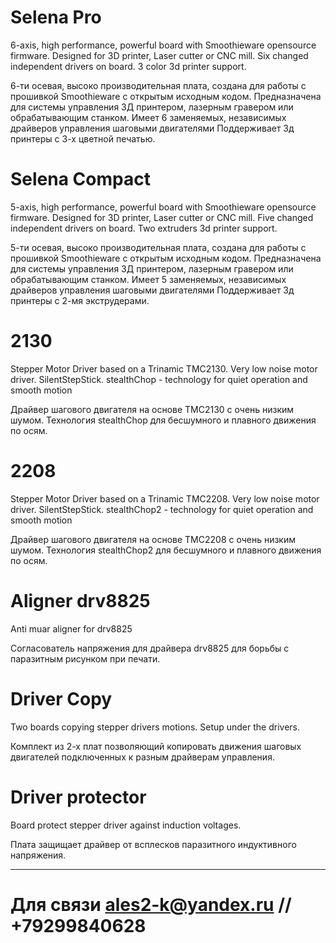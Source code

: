 # Selena Pro
6-axis, high performance, powerful board with Smoothieware opensource firmware. Designed for 3D printer, Laser cutter or CNC mill. Six changed independent drivers on board. 3 color 3d printer support.

6-ти осевая, высоко производительная плата, создана для работы с прошивкой Smoothieware с открытым исходным кодом. Предназначена для системы управления 3Д принтером, лазерным гравером или обрабатывающим станком. Имеет 6 заменяемых, независимых драйверов управления шаговыми двигателями Поддерживает 3д принтеры с 3-х цветной печатью.

# Selena Compact
5-axis, high performance, powerful board with Smoothieware opensource firmware. Designed for 3D printer, Laser cutter or CNC mill. Five changed independent drivers on board. Two extruders 3d printer support.

5-ти осевая, высоко производительная плата, создана для работы с прошивкой Smoothieware с открытым исходным кодом. Предназначена для системы управления 3Д принтером, лазерным гравером или обрабатывающим станком. Имеет 5 заменяемых, независимых драйверов управления шаговыми двигателями Поддерживает 3д принтеры с 2-мя экструдерами.

# 2130
Stepper Motor Driver based on a Trinamic TMC2130. Very low noise motor driver. SilentStepStick. stealthChop - technology for quiet operation and smooth motion 

Драйвер шагового двигателя на основе TMC2130 с очень низким шумом. Технология stealthChop для бесшумного  и плавного движения по осям.

# 2208
Stepper Motor Driver based on a Trinamic TMC2208. Very low noise motor driver. SilentStepStick. stealthChop2 - technology for quiet operation and smooth motion 

Драйвер шагового двигателя на основе TMC2208 с очень низким шумом. Технология stealthChop2 для бесшумного  и плавного движения по осям.

# Aligner drv8825 
Anti muar aligner for drv8825

Согласователь напряжения для драйвера drv8825 для борьбы с паразитным рисунком при печати.

# Driver Copy
Two boards copying stepper drivers motions. Setup under the drivers. 

Комплект из 2-х плат позволяющий копировать движения шаговых двигателей подключенных к разным драйверам управления.

# Driver protector
Board protect stepper driver against induction voltages.

Плата защищает драйвер от всплесков паразитного индуктивного напряжения.

__________________________________________________________________________________________________________________________________
# Для связи ales2-k@yandex.ru // +79299840628 

